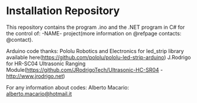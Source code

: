 # Installation Repository

This repository contains the program .ino and the .NET program in C# for the control of: -NAME- project(more information on @refpage contacts: @contact).

Arduino code thanks:
  Pololu Robotics and Electronics for led_strip library available here(https://github.com/pololu/pololu-led-strip-arduino)
  J.Rodrigo for HR-SC04 Ultrasonic Ranging Module(https://github.com/JRodrigoTech/Ultrasonic-HC-SR04 - http://www.jrodrigo.net)
  
For any information about codes: 
Alberto Macario: alberto.macario@hotmail.it
